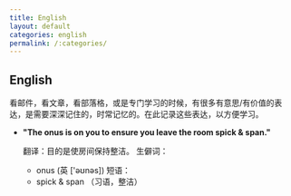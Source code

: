 ```yaml
---
title: English
layout: default
categories: english
permalink: /:categories/
---
```


## English

看邮件，看文章，看部落格，或是专门学习的时候，有很多有意思/有价值的表达，是需要深深记住的，时常记忆的。在此记录这些表达，以方便学习。

- __"The onus is on you to ensure you leave the room spick & span."__

  翻译：目的是使房间保持整洁。
  生僻词：
  - onus  (英  ['əʊnəs])
  短语：
  - spick & span （习语，整洁）
